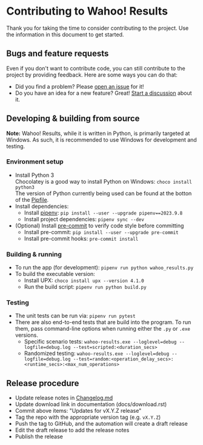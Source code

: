 # Contributing to Wahoo! Results

Thank you for taking the time to consider contributing to the project. Use the
information in this document to get started.

## Bugs and feature requests

Even if you don't want to contribute code, you can still contribute to the
project by providing feedback. Here are some ways you can do that:

- Did you find a problem? Please [open an
  issue](https://github.com/JohnStrunk/wahoo-results/issues/new?labels=bug) for
  it!
- Do you have an idea for a new feature? Great! [Start a
  discussion](https://github.com/JohnStrunk/wahoo-results/discussions/new?category=ideas-feature-requests)
  about it.

## Developing & building from source

**Note:** Wahoo! Results, while it is written in Python, is primarily targeted
at Windows. As such, it is recommended to use Windows for development and
testing.

### Environment setup

- Install Python 3  
  Chocolatey is a good way to install Python on Windows:
  `choco install python3`  
  The version of Python currently being used can be found at the botton of the
  [Pipfile](Pipfile).
- Install dependencies:
  - Install [pipenv](https://pipenv.pypa.io): `pip install --user --upgrade
    pipenv==2023.9.8`
  - Install project dependencies: `pipenv sync --dev`
- (Optional) Install [pre-commit](https://pre-commit.com) to verify code style
  before committing
  - Install pre-commit: `pip install --user --upgrade pre-commit`
  - Install pre-commit hooks: `pre-commit install`

### Building & running

- To run the app (for development): `pipenv run python wahoo_results.py`
- To build the executable version:
  - Install UPX: `choco install upx --version 4.1.0`
  - Run the build script: `pipenv run python build.py`

### Testing

- The unit tests can be run via: `pipenv run pytest`
- There are also end-to-end tests that are build into the program. To run them,
  pass command-line options when running either the `.py` or `.exe` versions.
  - Specific scenario tests: `wahoo-results.exe --loglevel=debug
    --logfile=debug.log --test=scripted:<duration_secs>`
  - Randomized testing: `wahoo-results.exe --loglevel=debug --logfile=debug.log
    --test=random:<operation_delay_secs>:<runtime_secs>:<max_num_operations>`

## Release procedure

- Update release notes in [Changelog.md](Changelog.md)
- Update download link in documentation (docs/download.rst)
- Commit above items: "Updates for vX.Y.Z release"
- Tag the repo with the appropriate version tag (e.g. `vX.Y.Z`)
- Push the tag to GitHub, and the automation will create a draft release
- Edit the draft release to add the release notes
- Publish the release
